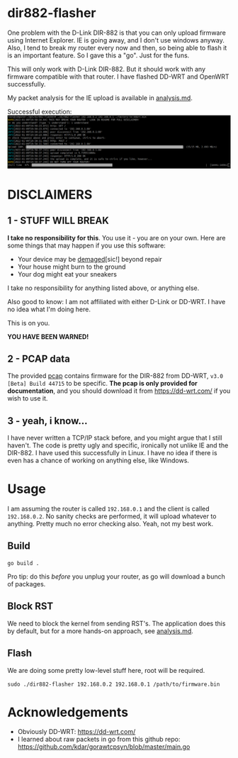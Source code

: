 # dir882-flasher
One problem with the D-Link DIR-882 is that you can only upload firmware using Internet Explorer. IE is going away, and I don't use windows anyway. Also, I tend to break my router every now and then, so being able to flash it is an important feature. So I gave this a "go". Just for the funs.

This will only work with D-Link DIR-882. But it should work with any firmware compatible with that router. I have flashed DD-WRT and OpenWRT successfully.

My packet analysis for the IE upload is available in [analysis.md](analysis.md).

Successful execution:
![screenshot](screenshot.png)

# DISCLAIMERS
## 1 - STUFF WILL BREAK
**I take no responsibility for this**. You use it - you are on your own. Here are some things that may happen if you use this software:
- Your device may be [demaged](success.pretty.html)\[sic!] beyond repair
- Your house might burn to the ground
- Your dog might eat your sneakers

I take no responsibility for anything listed above, or anything else.

Also good to know: I am not affiliated with either D-Link or DD-WRT. I have no idea what I'm doing here.

This is on you.

**YOU HAVE BEEN WARNED!**

## 2 - PCAP data
The provided [pcap](router.pcap) contains firmware for the DIR-882 from DD-WRT, `v3.0 [Beta] Build 44715` to be specific. **The pcap is only provided for documentation**, and you should download it from <https://dd-wrt.com/> if you wish to use it.

## 3 - yeah, i know...
I have never written a TCP/IP stack before, and you might argue that I still haven't. The code is pretty ugly and specific, ironically not unlike IE and the DIR-882. I have used this successfully in Linux. I have no idea if there is even has a chance of working on anything else, like Windows.

# Usage
I am assuming the router is called `192.168.0.1` and the client is called `192.168.0.2`. No sanity checks are performed, it will upload whatever to anything. Pretty much no error checking also. Yeah, not my best work.

## Build
```
go build .
```
Pro tip: do this *before* you unplug your router, as go will download a bunch of packages.

## Block RST
We need to block the kernel from sending RST's. The application does this by default, but for a more hands-on approach, see [analysis.md](analysis.md).

## Flash
We are doing some pretty low-level stuff here, root will be required.
```
sudo ./dir882-flasher 192.168.0.2 192.168.0.1 /path/to/firmware.bin
```

# Acknowledgements
- Obviously DD-WRT: <https://dd-wrt.com/>
- I learned about raw packets in go from this github repo: <https://github.com/kdar/gorawtcpsyn/blob/master/main.go>
